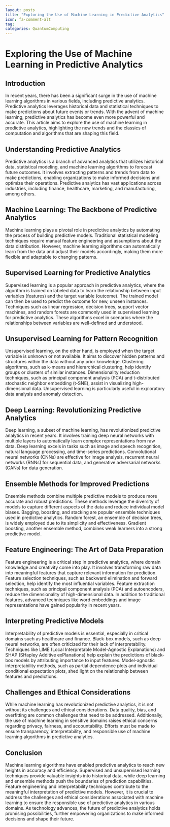 ```yaml
---
layout: posts
title: "Exploring the Use of Machine Learning in Predictive Analytics"
icon: fa-comment-alt
tag:      
categories: QuantumComputing
---
```



# Exploring the Use of Machine Learning in Predictive Analytics

## Introduction

In recent years, there has been a significant surge in the use of machine learning algorithms in various fields, including predictive analytics. Predictive analytics leverages historical data and statistical techniques to make predictions about future events or trends. With the advent of machine learning, predictive analytics has become even more powerful and accurate. This article aims to explore the use of machine learning in predictive analytics, highlighting the new trends and the classics of computation and algorithms that are shaping this field.

## Understanding Predictive Analytics

Predictive analytics is a branch of advanced analytics that utilizes historical data, statistical modeling, and machine learning algorithms to forecast future outcomes. It involves extracting patterns and trends from data to make predictions, enabling organizations to make informed decisions and optimize their operations. Predictive analytics has vast applications across industries, including finance, healthcare, marketing, and manufacturing, among others.

## Machine Learning: The Backbone of Predictive Analytics

Machine learning plays a pivotal role in predictive analytics by automating the process of building predictive models. Traditional statistical modeling techniques require manual feature engineering and assumptions about the data distribution. However, machine learning algorithms can automatically learn from the data and adjust their models accordingly, making them more flexible and adaptable to changing patterns.

## Supervised Learning for Predictive Analytics

Supervised learning is a popular approach in predictive analytics, where the algorithm is trained on labeled data to learn the relationship between input variables (features) and the target variable (outcome). The trained model can then be used to predict the outcome for new, unseen instances. Techniques such as linear regression, decision trees, support vector machines, and random forests are commonly used in supervised learning for predictive analytics. These algorithms excel in scenarios where the relationships between variables are well-defined and understood.

## Unsupervised Learning for Pattern Recognition

Unsupervised learning, on the other hand, is employed when the target variable is unknown or not available. It aims to discover hidden patterns and structures within the data without any prior knowledge. Clustering algorithms, such as k-means and hierarchical clustering, help identify groups or clusters of similar instances. Dimensionality reduction techniques, such as principal component analysis (PCA) and t-distributed stochastic neighbor embedding (t-SNE), assist in visualizing high-dimensional data. Unsupervised learning is particularly useful in exploratory data analysis and anomaly detection.

## Deep Learning: Revolutionizing Predictive Analytics

Deep learning, a subset of machine learning, has revolutionized predictive analytics in recent years. It involves training deep neural networks with multiple layers to automatically learn complex representations from raw data. Deep learning excels in tasks such as image and speech recognition, natural language processing, and time-series predictions. Convolutional neural networks (CNNs) are effective for image analysis, recurrent neural networks (RNNs) for sequential data, and generative adversarial networks (GANs) for data generation.

## Ensemble Methods for Improved Predictions

Ensemble methods combine multiple predictive models to produce more accurate and robust predictions. These methods leverage the diversity of models to capture different aspects of the data and reduce individual model biases. Bagging, boosting, and stacking are popular ensemble techniques used in predictive analytics. Random forest, an ensemble of decision trees, is widely employed due to its simplicity and effectiveness. Gradient boosting, another ensemble method, combines weak learners into a strong predictive model.

## Feature Engineering: The Art of Data Preparation

Feature engineering is a critical step in predictive analytics, where domain knowledge and creativity come into play. It involves transforming raw data into meaningful features that capture relevant information for prediction. Feature selection techniques, such as backward elimination and forward selection, help identify the most influential variables. Feature extraction techniques, such as principal component analysis (PCA) and autoencoders, reduce the dimensionality of high-dimensional data. In addition to traditional features, advanced techniques like word embeddings and image representations have gained popularity in recent years.

## Interpreting Predictive Models

Interpretability of predictive models is essential, especially in critical domains such as healthcare and finance. Black-box models, such as deep neural networks, are often criticized for their lack of interpretability. Techniques like LIME (Local Interpretable Model-Agnostic Explanations) and SHAP (SHapley Additive exPlanations) help explain the predictions of black-box models by attributing importance to input features. Model-agnostic interpretability methods, such as partial dependence plots and individual conditional expectation plots, shed light on the relationship between features and predictions.

## Challenges and Ethical Considerations

While machine learning has revolutionized predictive analytics, it is not without its challenges and ethical considerations. Data quality, bias, and overfitting are common challenges that need to be addressed. Additionally, the use of machine learning in sensitive domains raises ethical concerns regarding privacy, fairness, and accountability. Efforts must be made to ensure transparency, interpretability, and responsible use of machine learning algorithms in predictive analytics.

## Conclusion

Machine learning algorithms have enabled predictive analytics to reach new heights in accuracy and efficiency. Supervised and unsupervised learning techniques provide valuable insights into historical data, while deep learning and ensemble methods push the boundaries of prediction capabilities. Feature engineering and interpretability techniques contribute to the meaningful interpretation of predictive models. However, it is crucial to address the challenges and ethical considerations associated with machine learning to ensure the responsible use of predictive analytics in various domains. As technology advances, the future of predictive analytics holds promising possibilities, further empowering organizations to make informed decisions and shape their future.